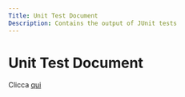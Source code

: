 ```yaml
---
Title: Unit Test Document
Description: Contains the output of JUnit tests
---
```


# Unit Test Document

Clicca <a href="site.html" target="_blank">qui</a>